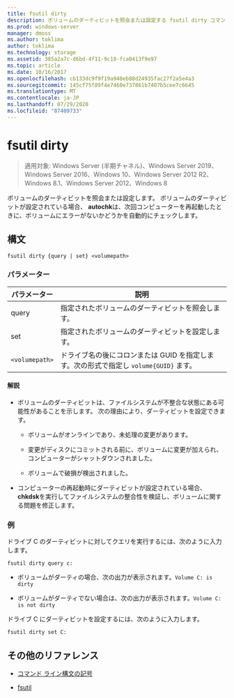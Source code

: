 ```yaml
---
title: fsutil dirty
description: ボリュームのダーティビットを照会または設定する fsutil dirty コマンドの参照記事。
ms.prod: windows-server
manager: dmoss
ms.author: toklima
author: toklima
ms.technology: storage
ms.assetid: 385a2a7c-d6bd-4f11-9c18-fca0413f9e97
ms.topic: article
ms.date: 10/16/2017
ms.openlocfilehash: cb133dc9f9f19a948eb88d24935fac27f2a5e4a3
ms.sourcegitcommit: 145cf75f89f4e7460e737861b7407b5cee7c6645
ms.translationtype: MT
ms.contentlocale: ja-JP
ms.lasthandoff: 07/29/2020
ms.locfileid: "87409733"
---
```

# <a name="fsutil-dirty"></a>fsutil dirty

> 適用対象: Windows Server (半期チャネル)、Windows Server 2019、Windows Server 2016、Windows 10、Windows Server 2012 R2、Windows 8.1、Windows Server 2012、Windows 8

ボリュームのダーティビットを照会または設定します。 ボリュームのダーティビットが設定されている場合、 **autochk**は、次回コンピューターを再起動したときに、ボリュームにエラーがないかどうかを自動的にチェックします。

## <a name="syntax"></a>構文

```
fsutil dirty {query | set} <volumepath>
```

### <a name="parameters"></a>パラメーター

| パラメーター | 説明 |
| --------- | ----------- |
| query | 指定されたボリュームのダーティビットを照会します。 |
| set | 指定されたボリュームのダーティビットを設定します。 |
| `<volumepath>` | ドライブ名の後にコロンまたは GUID を指定します。次の形式で指定し `volume{GUID}` ます。 |

#### <a name="remarks"></a>解説

- ボリュームのダーティビットは、ファイルシステムが不整合な状態にある可能性があることを示します。 次の理由により、ダーティビットを設定できます。

    - ボリュームがオンラインであり、未処理の変更があります。

    - 変更がディスクにコミットされる前に、ボリュームに変更が加えられ、コンピューターがシャットダウンされました。

    - ボリュームで破損が検出されました。

- コンピューターの再起動時にダーティビットが設定されている場合、 **chkdsk**を実行してファイルシステムの整合性を検証し、ボリュームに関する問題を修正します。

### <a name="examples"></a>例

ドライブ C のダーティビットに対してクエリを実行するには、次のように入力します。

```
fsutil dirty query c:
```

- ボリュームがダーティの場合、次の出力が表示されます。`Volume C: is dirty`

- ボリュームがダーティでない場合は、次の出力が表示されます。`Volume C: is not dirty`

ドライブ C にダーティビットを設定するには、次のように入力します。

```
fsutil dirty set C:
```

## <a name="additional-references"></a>その他のリファレンス

- [コマンド ライン構文の記号](command-line-syntax-key.md)

- [fsutil](fsutil.md)
